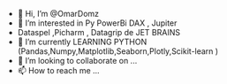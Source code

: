 - 👋 Hi, I’m @OmarDomz
- 👀 I’m interested in Py PowerBi DAX , Jupiter
- Dataspel ,Picharm , Datagrip de JET BRAINS
- 🌱 I’m currently LEARNING PYTHON (Pandas,Numpy,Matplotlib,Seaborn,Plotly,Scikit-learn ) 
- 💞️ I’m looking to collaborate on ...
- 📫 How to reach me ...

<!---
OmarDomz/OmarDomz is a ✨ special ✨ repository because its `README.md` (this file) appears on your GitHub profile.
You can click the Preview link to take a look at your changes.
--->

